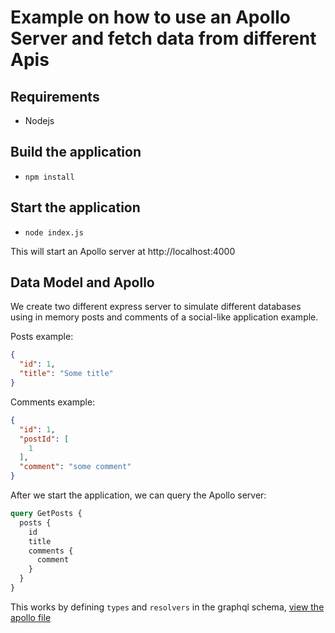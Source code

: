 # Example on how to use an Apollo Server and fetch data from different Apis

## Requirements

- Nodejs

## Build the application

- `npm install`

## Start the application

- `node index.js`

This will start an Apollo server at http://localhost:4000

## Data Model and Apollo

We create two different express server to simulate different databases using in memory posts and comments of a social-like application example.

Posts example:

```json
{
  "id": 1,
  "title": "Some title"
}
```

Comments example:

```json
{
  "id": 1,
  "postId": [
    1
  ],
  "comment": "some comment"
}
```

After we start the application, we can query the Apollo server:

```graphql
query GetPosts {
  posts {
    id
    title
    comments {
      comment
    }
  }
}
```

This works by defining `types` and `resolvers` in the graphql schema, [view the apollo file](./apollo.js)
